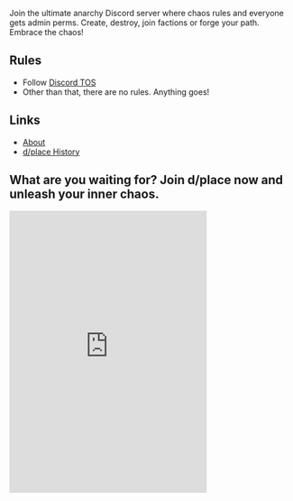 Join the ultimate anarchy Discord server where chaos rules and everyone gets admin perms. Create, destroy, join factions or forge your path. Embrace the chaos!

## Rules

- Follow [Discord TOS](https://discord.com/terms)
- Other than that, there are no rules. Anything goes!

## Links

- [About](https://dplace-world.github.io/about)
- [d/place History](https://dplace-world.github.io/history)

## What are you waiting for? Join d/place now and unleash your inner chaos.

<iframe 
    src="https://discord.com/widget?id=1096605284631334972&theme=dark" 
    width="350" height="500" 
    allowtransparency="true" 
    frameborder="0" 
    sandbox="allow-popups allow-popups-to-escape-sandbox allow-same-origin allow-scripts"
></iframe>

